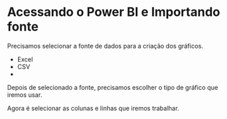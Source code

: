 # Acessando o Power BI e Importando fonte

Precisamos selecionar a fonte de dados para a criação dos gráficos.

- Excel
- CSV
- 

Depois de selecionado a fonte, precisamos escolher o tipo de gráfico que iremos usar.

Agora é selecionar as colunas e linhas que iremos trabalhar.

